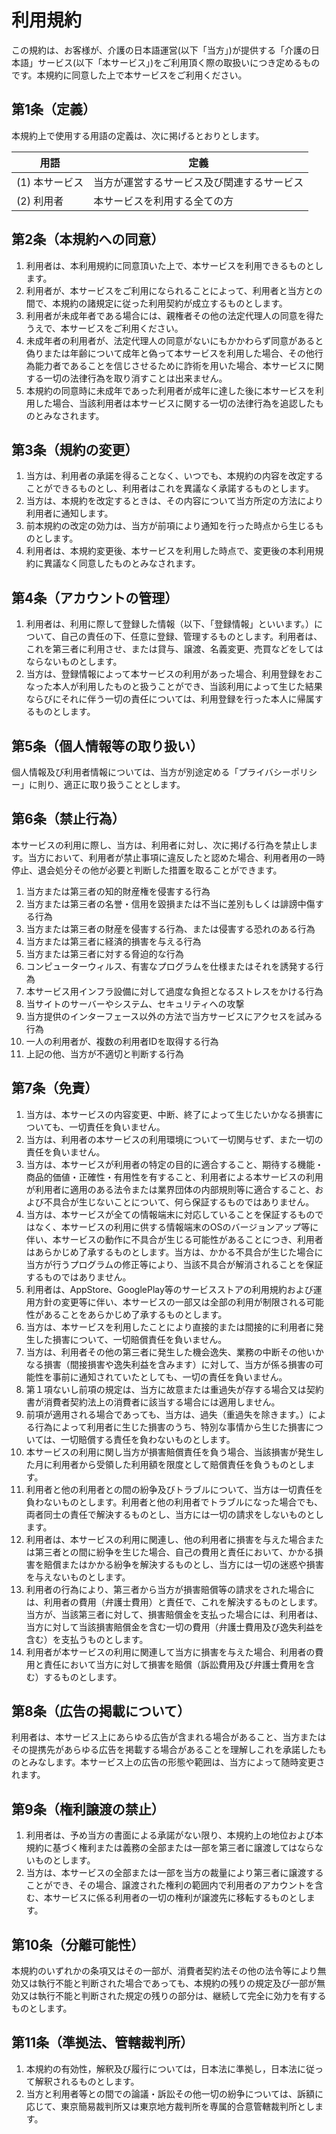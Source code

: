# 利用規約
この規約は、お客様が、介護の日本語運営(以下「当方」)が提供する「介護の日本語」サービス(以下「本サービス」)をご利用頂く際の取扱いにつき定めるものです。本規約に同意した上で本サービスをご利用ください。

## 第1条（定義）
本規約上で使用する用語の定義は、次に掲げるとおりとします。

|用語|定義|
|---|---|
|(1) 本サービス|当方が運営するサービス及び関連するサービス|
|(2) 利用者|本サービスを利用する全ての方|

## 第2条（本規約への同意）
1. 利用者は、本利用規約に同意頂いた上で、本サービスを利用できるものとします。
2. 利用者が、本サービスをご利用になられることによって、利用者と当方との間で、本規約の諸規定に従った利用契約が成立するものとします。
3. 利用者が未成年者である場合には、親権者その他の法定代理人の同意を得たうえで、本サービスをご利用ください。
4. 未成年者の利用者が、法定代理人の同意がないにもかかわらず同意があると偽りまたは年齢について成年と偽って本サービスを利用した場合、その他行為能力者であることを信じさせるために詐術を用いた場合、本サービスに関する一切の法律行為を取り消すことは出来ません。
5. 本規約の同意時に未成年であった利用者が成年に達した後に本サービスを利用した場合、当該利用者は本サービスに関する一切の法律行為を追認したものとみなされます。

## 第3条（規約の変更）
1. 当方は、利用者の承諾を得ることなく、いつでも、本規約の内容を改定することができるものとし、利用者はこれを異議なく承諾するものとします。
2. 当方は、本規約を改定するときは、その内容について当方所定の方法により利用者に通知します。
3. 前本規約の改定の効力は、当方が前項により通知を行った時点から生じるものとします。
4. 利用者は、本規約変更後、本サービスを利用した時点で、変更後の本利用規約に異議なく同意したものとみなされます。

## 第4条（アカウントの管理）
1. 利用者は、利用に際して登録した情報（以下、「登録情報」といいます。）について、自己の責任の下、任意に登録、管理するものとします。利用者は、これを第三者に利用させ、または貸与、譲渡、名義変更、売買などをしてはならないものとします。
2. 当方は、登録情報によって本サービスの利用があった場合、利用登録をおこなった本人が利用したものと扱うことができ、当該利用によって生じた結果ならびにそれに伴う一切の責任については、利用登録を行った本人に帰属するものとします。

## 第5条（個人情報等の取り扱い）
個人情報及び利用者情報については、当方が別途定める「プライバシーポリシー」に則り、適正に取り扱うこととします。

## 第6条（禁止行為）　
本サービスの利用に際し、当方は、利用者に対し、次に掲げる行為を禁止します。当方において、利用者が禁止事項に違反したと認めた場合、利用者用の一時停止、退会処分その他が必要と判断した措置を取ることができます。 

1. 当方または第三者の知的財産権を侵害する行為
2. 当方または第三者の名誉・信用を毀損または不当に差別もしくは誹謗中傷する行為
3. 当方または第三者の財産を侵害する行為、または侵害する恐れのある行為 
4. 当方または第三者に経済的損害を与える行為
5. 当方または第三者に対する脅迫的な行為
6. コンピューターウィルス、有害なプログラムを仕様またはそれを誘発する行為 
7. 本サービス用インフラ設備に対して過度な負担となるストレスをかける行為 
8. 当サイトのサーバーやシステム、セキュリティへの攻撃 
9. 当方提供のインターフェース以外の方法で当方サービスにアクセスを試みる行為
10. 一人の利用者が、複数の利用者IDを取得する行為
11. 上記の他、当方が不適切と判断する行為

## 第7条（免責）
1. 当方は、本サービスの内容変更、中断、終了によって生じたいかなる損害についても、一切責任を負いません。
2. 当方は、利用者の本サービスの利用環境について一切関与せず、また一切の責任を負いません。
3. 当方は、本サービスが利用者の特定の目的に適合すること、期待する機能・商品的価値・正確性・有用性を有すること、利用者による本サービスの利用が利用者に適用のある法令または業界団体の内部規則等に適合すること、および不具合が生じないことについて、何ら保証するものではありません。
4. 当方は、本サービスが全ての情報端末に対応していることを保証するものではなく、本サービスの利用に供する情報端末のOSのバージョンアップ等に伴い、本サービスの動作に不具合が生じる可能性があることにつき、利用者はあらかじめ了承するものとします。当方は、かかる不具合が生じた場合に当方が行うプログラムの修正等により、当該不具合が解消されることを保証するものではありません。
5. 利用者は、AppStore、GooglePlay等のサービスストアの利用規約および運用方針の変更等に伴い、本サービスの一部又は全部の利用が制限される可能性があることをあらかじめ了承するものとします。
6. 当方は、本サービスを利用したことにより直接的または間接的に利用者に発生した損害について、一切賠償責任を負いません。
7. 当方は、利用者その他の第三者に発生した機会逸失、業務の中断その他いかなる損害（間接損害や逸失利益を含みます）に対して、当方が係る損害の可能性を事前に通知されていたとしても、一切の責任を負いません。
8. 第１項ないし前項の規定は、当方に故意または重過失が存する場合又は契約書が消費者契約法上の消費者に該当する場合には適用しません。
9. 前項が適用される場合であっても、当方は、過失（重過失を除きます。）による行為によって利用者に生じた損害のうち、特別な事情から生じた損害については、一切賠償する責任を負わないものとします。　
10. 本サービスの利用に関し当方が損害賠償責任を負う場合、当該損害が発生した月に利用者から受領した利用額を限度として賠償責任を負うものとします。
11. 利用者と他の利用者との間の紛争及びトラブルについて、当方は一切責任を負わないものとします。利用者と他の利用者でトラブルになった場合でも、両者同士の責任で解決するものとし、当方には一切の請求をしないものとします。
12. 利用者は、本サービスの利用に関連し、他の利用者に損害を与えた場合または第三者との間に紛争を生じた場合、自己の費用と責任において、かかる損害を賠償またはかかる紛争を解決するものとし、当方には一切の迷惑や損害を与えないものとします。
13. 利用者の行為により、第三者から当方が損害賠償等の請求をされた場合には、利用者の費用（弁護士費用）と責任で、これを解決するものとします。当方が、当該第三者に対して、損害賠償金を支払った場合には、利用者は、当方に対して当該損害賠償金を含む一切の費用（弁護士費用及び逸失利益を含む）を支払うものとします。
14. 利用者が本サービスの利用に関連して当方に損害を与えた場合、利用者の費用と責任において当方に対して損害を賠償（訴訟費用及び弁護士費用を含む）するものとします。

## 第8条（広告の掲載について）
利用者は、本サービス上にあらゆる広告が含まれる場合があること、当方またはその提携先があらゆる広告を掲載する場合があることを理解しこれを承諾したものとみなします。本サービス上の広告の形態や範囲は、当方によって随時変更されます。

## 第9条（権利譲渡の禁止）
1. 利用者は、予め当方の書面による承諾がない限り、本規約上の地位および本規約に基づく権利または義務の全部または一部を第三者に譲渡してはならないものとします。
2. 当方は、本サービスの全部または一部を当方の裁量により第三者に譲渡することができ、その場合、譲渡された権利の範囲内で利用者のアカウントを含む、本サービスに係る利用者の一切の権利が譲渡先に移転するものとします。

## 第10条（分離可能性）
本規約のいずれかの条項又はその一部が、消費者契約法その他の法令等により無効又は執行不能と判断された場合であっても、本規約の残りの規定及び一部が無効又は執行不能と判断された規定の残りの部分は、継続して完全に効力を有するものとします。

## 第11条（準拠法、管轄裁判所）
1. 本規約の有効性，解釈及び履行については，日本法に準拠し，日本法に従って解釈されるものとします。
2. 当方と利用者等との間での論議・訴訟その他一切の紛争については、訴額に応じて、東京簡易裁判所又は東京地方裁判所を専属的合意管轄裁判所とします。
